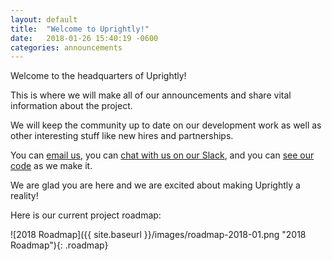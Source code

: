 ```yaml
---
layout: default
title:  "Welcome to Uprightly!"
date:   2018-01-26 15:40:19 -0600
categories: announcements
---
```

Welcome to the headquarters of Uprightly!

This is where we will make all of our announcements and share vital information about the project.

We will keep the community up to date on our development work as well as other interesting stuff like new hires and partnerships.

You can [email us](mailto:admin@uprightly.io), you can [chat with us on our Slack](https://join.slack.com/t/uprightly/shared_invite/enQtMzExMTc1OTI0MzEwLTFiNWI5NmRhYTQ5MjAzMzdiYmNiZDE2ODE2NTA3NDI3NTdiZGIwN2RkOTYxYTg1Mzg5NWQ0OWJiYjJiNWI1NGI), and you can [see our code](https://www.github.com/uprightly) as we make it.

We are glad you are here and we are excited about making Uprightly a reality!

Here is our current project roadmap:

![2018 Roadmap]({{ site.baseurl }}/images/roadmap-2018-01.png "2018 Roadmap"){: .roadmap}
